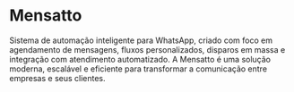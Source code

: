 # Mensatto
Sistema de automação inteligente para WhatsApp, criado com foco em agendamento de mensagens, fluxos personalizados, disparos em massa e integração com atendimento automatizado. A Mensatto é uma solução moderna, escalável e eficiente para transformar a comunicação entre empresas e seus clientes.
